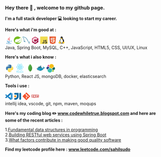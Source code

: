 ### Hey there :wave: , welcome to my github page.

<!--
**sahilsudo/sahilsudo** is a ✨ _special_ ✨ repository because its `README.md` (this file) appears on your GitHub profile.

Here are some ideas to get you started:

-->

**I'm a full stack developer :computer: looking to start my career.**


**Here's what i'm good at :**

<img src="https://github.com/devicons/devicon/blob/master/icons/java/java-original.svg" width="25" height="25"> <img src="https://github.com/devicons/devicon/blob/master/icons/spring/spring-original.svg" width="25" height="25"> <img src="https://github.com/devicons/devicon/blob/master/icons/mysql/mysql-original.svg" width="25" height="25"> <img src="https://github.com/devicons/devicon/blob/master/icons/cplusplus/cplusplus-original.svg" width="25" height="25"> <img src="https://github.com/devicons/devicon/blob/master/icons/javascript/javascript-original.svg" width="25" height="25"> <img src="https://github.com/devicons/devicon/blob/master/icons/html5/html5-original.svg" width="25" height="25"> <img src="https://github.com/devicons/devicon/blob/master/icons/linux/linux-original.svg" width="25" height="25">
<br/>
Java, Spring Boot, MySQL, C++, JavaScript, HTML5, CSS, UI/UX, Linux

**Here's what i also know :**

<img src="https://github.com/devicons/devicon/blob/master/icons/python/python-original.svg" width="30" height="30"> <img src="https://github.com/devicons/devicon/blob/master/icons/react/react-original-wordmark.svg" width="30" height="30"> <img src="https://github.com/devicons/devicon/blob/master/icons/mongodb/mongodb-original.svg" width="30" height="30"> <img src="https://github.com/devicons/devicon/blob/master/icons/docker/docker-original.svg" width="30" height="30"> <img src="https://github.com/sahilsudo/sahilsudo/blob/main/img/elastic.png" width="30" height="30">
<br/>
Python, React JS, mongoDB, docker, elasticsearch

**Tools i use :**

<img src="https://github.com/devicons/devicon/blob/master/icons/vscode/vscode-original.svg" width="25" height="25"> <img src="https://github.com/devicons/devicon/blob/master/icons/intellij/intellij-original.svg" width="25" height="25"> <img src="https://github.com/devicons/devicon/blob/master/icons/git/git-original.svg" width="25" height="25"> <img src="https://github.com/devicons/devicon/blob/master/icons/npm/npm-original-wordmark.svg" width="25" height="25">
<br/>
intellij idea, vscode, git, npm, maven, moqups


**Here's my coding blog :pencil2: www.codewhiletrue.blogspot.com and here are some of the recent articles :**

1.[Fundamental data structures in programming](codewhiletrue.blogspot.com/2022/02/how-to-approach-learning-data-structure.html)\
2.[Building RESTful web services using Spring Boot](codewhiletrue.blogspot.com/2022/02/building-restful-web-services-using.html)\
3.[What factors contribute in making good quality software ](https://codewhiletrue.blogspot.com/2022/02/small-things-to-consider-that-greatly.html)


**Find my leetcode profile here : www.leetcode.com/sahilsudo**    

